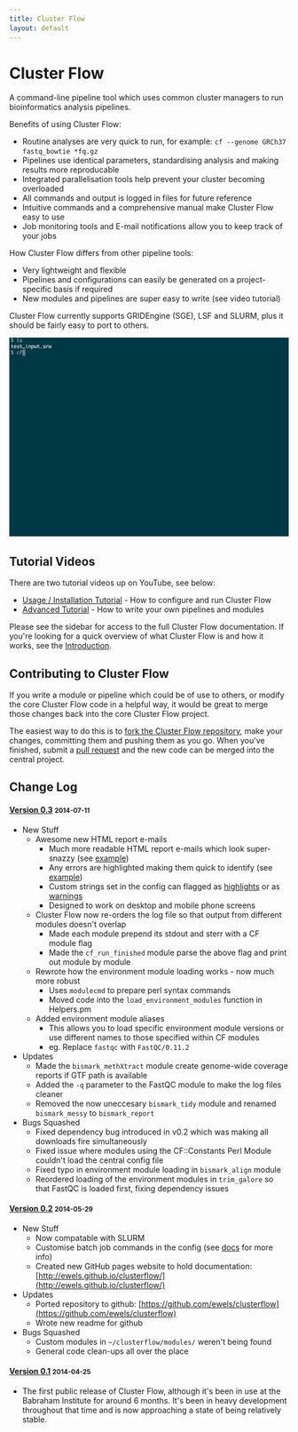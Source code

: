 ```yaml
---
title: Cluster Flow
layout: default
---
```


# Cluster Flow

<p class="lead">A command-line pipeline tool which uses common cluster managers to run bioinformatics analysis pipelines.</p>

Benefits of using Cluster Flow:

* Routine analyses are very quick to run, for example: `cf --genome GRCh37 fastq_bowtie *fq.gz`
* Pipelines use identical parameters, standardising analysis and making results more reproducable
* Integrated parallelisation tools help prevent your cluster becoming overloaded
* All commands and output is logged in files for future reference
* Intuitive commands and a comprehensive manual make Cluster Flow easy to use
* Job monitoring tools and E-mail notifications allow you to keep track of your jobs

How Cluster Flow differs from other pipeline tools:

* Very lightweight and flexible
* Pipelines and configurations can easily be generated on a project-specific basis if required
* New modules and pipelines are super easy to write (see video tutorial)

Cluster Flow currently supports GRIDEngine (SGE), LSF and SLURM, plus it should be fairly easy to port to others.

<div class="demo_gif inactive">
<img src="_files/CF_mini.gif" title="mini CF demo">
</div>

## Tutorial Videos
There are two tutorial videos up on YouTube, see below:

* [Usage / Installation Tutorial](http://youtu.be/b2g_zQiz9ys) - How to configure and run Cluster Flow
* [Advanced Tutorial](http://youtu.be/aBHOcsA2M6w) - How to write your own pipelines and modules

Please see the sidebar for access to the full Cluster Flow documentation. If you're looking for a quick overview of what Cluster Flow is and how it works, see the [Introduction](/introduction/).

## Contributing to Cluster Flow
If you write a module or pipeline which could be of use to others, or modify the core Cluster Flow code in a helpful way, it would be great to merge those changes back into the core Cluster Flow project.

The easiest way to do this is to [fork the Cluster Flow repository](https://help.github.com/articles/fork-a-repo), make your changes, committing them and pushing them as you go. When you've finished, submit a [pull request](https://help.github.com/articles/using-pull-requests) and the new code can be merged into the central project.

## Change Log

<h4 class="version"><a href="https://github.com/ewels/clusterflow/releases/tag/v0.3"><span class="label label-success version">Version 0.3</span></a> <small>2014-07-11</small></h4>

* New Stuff
	* Awesome new HTML report e-mails
		* Much more readable HTML report e-mails which look super-snazzy (see [example](_files/example_report_good.html))
		* Any errors are highlighted making them quick to identify (see [example](_files/example_report_bad.html))
		* Custom strings set in the config can flagged as [highlights](_files/example_report_highlights.html) or as [warnings](_files/example_report_warnings.html)
		* Designed to work on desktop and mobile phone screens
	* Cluster Flow now re-orders the log file so that output from different modules doesn't overlap
		* Made each module prepend its stdout and sterr with a CF module flag
		* Made the `cf_run_finished` module parse the above flag and print out module by module
	* Rewrote how the environment module loading works - now much more robust
		* Uses `modulecmd` to prepare perl syntax commands
		* Moved code into the `load_environment_modules` function in Helpers.pm
	* Added environment module aliases
		* This allows you to load specific environment module versions or use different names to those specified within CF modules
		* eg. Replace `fastqc` with `FastQC/0.11.2`
* Updates
	* Made the `bismark_methXtract` module create genome-wide coverage reports if GTF path is available
	* Added the `-q` parameter to the FastQC module to make the log files cleaner
	* Removed the now uneccesary `bismark_tidy` module and renamed `bismark_messy` to `bismark_report`
* Bugs Squashed
	* Fixed dependency bug introduced in v0.2 which was making all downloads fire simultaneously
	* Fixed issue where modules using the CF::Constants Perl Module couldn't load the central config file
	* Fixed typo in environment module loading in `bismark_align` module
	* Reordered loading of the environment modules in `trim_galore` so that FastQC is loaded first, fixing dependency issues


<h4 class="version"><a href="https://github.com/ewels/clusterflow/releases/tag/v0.2"><span class="label label-success version">Version 0.2</span></a> <small>2014-05-29</small></h4>

* New Stuff
	* Now compatable with SLURM
	* Customise batch job commands in the config (see [docs](installation/#making_cluster_flow_work_with_your_environment) for more info)
	* Created new GitHub pages website to hold documentation: [http://ewels.github.io/clusterflow/](http://ewels.github.io/clusterflow/)
* Updates
	* Ported repository to github: [https://github.com/ewels/clusterflow](https://github.com/ewels/clusterflow)
	* Wrote new readme for github
* Bugs Squashed
	* Custom modules in `~/clusterflow/modules/` weren't being found
	* General code clean-ups all over the place

<h4 class="version"><a href="https://github.com/ewels/clusterflow/releases/tag/v0.1"><span class="label label-success version">Version 0.1</span></a> <small>2014-04-25</small></h4>

* The first public release of Cluster Flow, although it's been in use at the Babraham Institute for around 6 months. It's been in heavy development throughout that time and is now approaching a state of being relatively stable.
